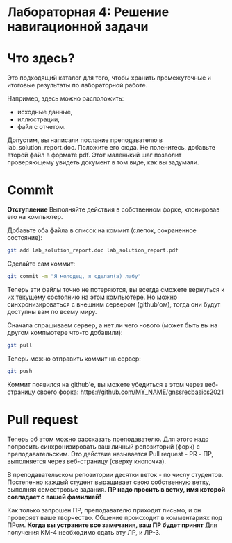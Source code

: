 Лабораторная 4: Решение навигационной задачи
============================================

# Что здесь?

Это подходящий каталог для того, чтобы хранить промежуточные и итоговые результаты по лабораторной работе. 

Например, здесь можно расположить:

- исходные данные,
- иллюстрации,
- файл с отчетом.

Допустим, вы написали послание преподавателю в lab_solution_report.doc. 
Положите его сюда. 
Не поленитесь, добавьте второй файл в формате pdf. 
Этот маленький шаг позволит проверяющему увидеть документ в том виде, как вы задумали. 

# Commit

**Отступление** Выполняйте действия в собственном форке, клонировав его на компьютер. 

Добавьте оба файла в список на коммит (слепок, сохраненное состояние):

```sh
git add lab_solution_report.doc lab_solution_report.pdf 
```

Сделайте сам коммит:

```sh
git commit -m "Я молодец, я сделал(а) лабу"
```

Теперь эти файлы точно не потеряются, вы всегда сможете вернуться к их текущему состоянию на этом компьютере. 
Но можно синхронизироваться с внешним сервером (github'ом), тогда они будут доступны вам по всему миру.

Сначала спрашиваем сервер, а нет ли чего нового (может быть вы на другом компьютере что-то добавили):

```sh
git pull
```

Теперь можно отправить коммит на сервер:

```sh
git push
```

Коммит появился на github'е, вы можете убедиться в этом через веб-страницу своего форка: https://github.com/MY_NAME/gnssrecbasics2021

# Pull request

Теперь об этом можно рассказать преподавателю. 
Для этого надо попросить синхронизировать ваш личный репозиторий (форк) с преподавательским. 
Это действие называется Pull request - PR - ПР, выполняется через веб-страницу (сверху кнопочка).

В преподавательском репозитории десятки веток - по числу студентов. 
Постепенно каждый студент выращивает свою собственную ветку, выполняя семестровые задания. 
**ПР надо просить в ветку, имя которой совпадает с вашей фамилией!**

Как только запрошен ПР, преподавателю приходит письмо, и он проверяет ваше творчество. 
Общение происходит в комментариях под ПРом. 
**Когда вы устраните все замечания, ваш ПР будет принят**
Для получения КМ-4 необходимо сдать эту ЛР, и ЛР-3.




